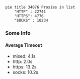 
```mermaid
pie title 34076 Proxies in list
    "HTTP" : 22741
    "HTTPS": 4776
    "SOCKS" : 10234
```

### Some Info
#### Average Timeout

- mixed: 4.1s
- http: 2.0s
- https: 13.2s
- socks: 10.2s